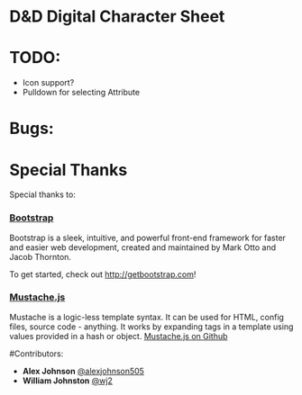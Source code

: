 D&D Digital Character Sheet
==============

# TODO:

- Icon support?
- Pulldown for selecting Attribute

# Bugs:

# Special Thanks
Special thanks to:

### [Bootstrap](https://github.com/twbs/bootstrap/)

Bootstrap is a sleek, intuitive, and powerful front-end framework for faster and easier web development, created and maintained by Mark Otto and Jacob Thornton.

To get started, check out http://getbootstrap.com!

### [Mustache.js](http://mustache.github.io)

Mustache is a logic-less template syntax. It can be used for HTML, config files, source code - anything. It works by expanding tags in a template using values provided in a hash or object.
[Mustache.js on Github](https://github.com/janl/mustache.js)

#Contributors:

* __Alex Johnson__ [@alexjohnson505](https://github.com/alexjohnson505)
* __William Johnston__ [@wj2](https://github.com/wj2)